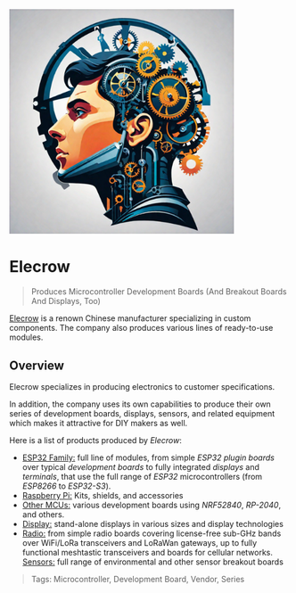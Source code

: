 <img src="/assets/images/processor.png" width="80%" height="80%" />
 
# Elecrow

> Produces Microcontroller Development Boards (And Breakout Boards And Displays, Too)

[Elecrow](https://www.elecrow.com/download/partner/elecrow-product-catalog-2024-01-electronic-edition.pdf?srsltid=AfmBOorbl_1DAEZbAL1imUyHe9uc2hQYhEqWtKANepyvBiMB4TjBLiYQ&idd=5) is a renown Chinese manufacturer specializing in custom components. The company also produces various lines of ready-to-use modules.

## Overview

Elecrow specializes in producing electronics to customer specifications. 

In addition, the company uses its own capabilities to produce their own series of development boards, displays, sensors, and related equipment which makes it attractive for DIY makers as well.

Here is a list of products produced by *Elecrow*:

* [ESP32 Family:](https://www.elecrow.com/mcu/esp.html*idd=5) full line of modules, from simple *ESP32 plugin boards* over typical *development boards* to fully integrated *displays* and *terminals*, that use the full range of *ESP32* microcontrollers (from *ESP8266* to *ESP32-S3*).
* [Raspberry Pi:](https://www.elecrow.com/mcu/raspberry-pi.html?idd=5) Kits, shields, and accessories
* [Other MCUs:](https://www.elecrow.com/mcu/others.html?idd=5) various development boards using *NRF52840*, *RP-2040*, and others.
* [Display:](https://www.elecrow.com/display.html?idd=5) stand-alone displays in various sizes and display technologies
* [Radio:](https://www.elecrow.com/iot.html?idd=5) from simple radio boards covering license-free sub-GHz bands over WiFi/LoRa transceivers and LoRaWan gateways, up to fully functional meshtastic transceivers and boards for cellular networks.
[Sensors:](https://www.elecrow.com/sensors.html?idd=5) full range of environmental and other sensor breakout boards

> Tags: Microcontroller, Development Board, Vendor, Series

